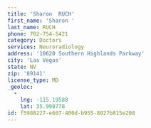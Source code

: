 ```yaml
---
title: 'Sharon  RUCH'
first_name: 'Sharon '
last_name: RUCH
phone: 702-754-5421
category: Doctors
services: Neuroradiology
address: '10620 Southern Highlands Parkway'
city: 'Las Vegas'
state: NV
zip: '89141'
license_type: MD
_geoloc:
  -
    lng: -115.19588
    lat: 35.998778
id: f5988227-e607-400d-b955-8027b815e208
---
```

